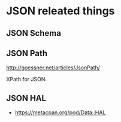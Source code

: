 # JSON releated things

## JSON Schema


## JSON Path
http://goessner.net/articles/JsonPath/

XPath for JSON.

## JSON HAL

 * https://metacpan.org/pod/Data::HAL
